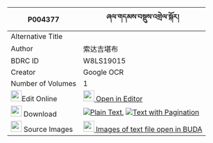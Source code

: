 |P004377|ཞལ་གདམས་བསྡུས་འགྲེལ་སྐོར། 
| --- | --- 
|Alternative Title |
|Author| 索达吉堪布
|BDRC ID | W8LS19015
|Creator | Google OCR
|Number of Volumes| 1
|<img width="25" src="https://img.icons8.com/color/25/000000/edit-property.png">Edit Online| [<img width="25" src="https://avatars.githubusercontent.com/u/45091458?s=200&v=4"> Open in Editor](http://editor.openpecha.org/P004377)
|<img width="25" src="https://img.icons8.com/fluent/48/000000/download-2.png"/>  Download | [![](https://img.icons8.com/color/20/000000/txt.png)Plain Text](https://github.com/Openpecha/P004377/releases/download/v1/shyaldam_dudrel_kor_plain_P004377.zip), [![](https://img.icons8.com/color/20/000000/txt.png)Text with Pagination](https://github.com/Openpecha/P004377/releases/download/v1/shyaldam_dudrel_kor_pages_P004377.zip)
|<img width="25" src="https://img.icons8.com/plasticine/100/000000/pictures-folder.png"/>  Source Images | [<img width="25" src="https://library.bdrc.io/icons/BUDA-small.svg"> Images of text file open in BUDA](https://library.bdrc.io/show/bdr:W8LS19015)